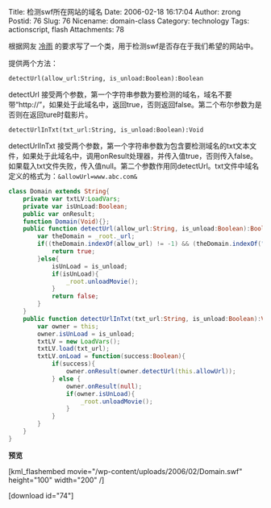 Title: 检测swf所在网站的域名
Date: 2006-02-18 16:17:04
Author: zrong
Postid: 76
Slug: 76
Nicename: domain-class
Category: technology
Tags: actionscript, flash
Attachments: 78

根据网友 [冷雨](http://www.flashsky.cn) 的要求写了一个类，用于检测swf是否存在于我们希望的网站中。

提供两个方法：

`detectUrl(allow_url:String, is_unload:Boolean):Boolean`

detectUrl	接受两个参数，第一个字符串参数为要检测的域名，域名不要带“http://”，如果处于此域名中，返回true，否则返回false。第二个布尔参数为是否则在返回ture时载影片。

`detectUrlInTxt(txt_url:String, is_unload:Boolean):Void`

detectUrlInTxt 接受两个参数，第一个字符串参数为包含要检测域名的txt文本文件，如果处于此域名中，调用onResult处理器，并传入值true，否则传入false。如果载入txt文件失败，传入值null。第二个参数作用同detectUrl。txt文件中域名定义的格式为：`&allowUrl=www.abc.com&`

<!--more-->

```actionscript
class Domain extends String{
	private var txtLV:LoadVars;
	private var isUnLoad:Boolean;
	public var onResult;
	function Domain(Void){};
	public function detectUrl(allow_url:String, is_unload:Boolean):Boolean{
		var theDomain = _root._url;
		if((theDomain.indexOf(allow_url) != -1) && (theDomain.indexOf("http://") == 0)){
			return true;
		}else{
			isUnLoad = is_unload;
			if(isUnLoad){
				_root.unloadMovie();
			}
			return false;
		}
	}
	public function detectUrlInTxt(txt_url:String, is_unload:Boolean):Void{
		var owner = this;
		owner.isUnLoad = is_unload;
		txtLV = new LoadVars();
		txtLV.load(txt_url);
		txtLV.onLoad = function(success:Boolean){
			if(success){
				owner.onResult(owner.detectUrl(this.allowUrl));
			} else {
				owner.onResult(null);
				if(owner.isUnLoad){
					_root.unloadMovie();
				}
			}
		}
	}
}
```

**预览**

[kml_flashembed movie="/wp-content/uploads/2006/02/Domain.swf" height="100" width="200" /]

[download id="74"]

